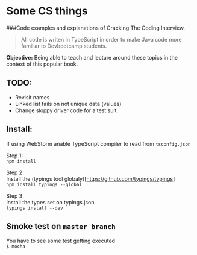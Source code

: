 # Some CS things

###Code examples and explanations of Cracking The Coding Interview.

> All code is writen in TypeScript in order to make Java code more familiar to Devbootcamp students.

**Objective:**
Being able to teach and lecture around these topics in the context of this popular book.

## TODO:
* Revisit names
* Linked list fails on not unique data (values)
* Change sloppy driver code for a test suit.

## Install:  

If using WebStorm anable TypeScript compiler to read from `tsconfig.json`  

Step 1:  
`npm install`  

Step 2:  
Install the (typings tool globaly)[https://github.com/typings/typings]  
`npm install typings --global`

Step 3:  
Install the types set on typings.json  
`typings install --dev`  

## Smoke test on `master branch`  
You have to see some test getting executed  
`$ mocha`  
